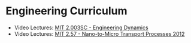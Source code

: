 # Engineering Curriculum

- Video Lectures: [MIT 2.003SC - Engineering Dynamics](https://www.youtube.com/playlist?list=PLUl4u3cNGP62esZEwffjMAsEMW_YArxYC)
- Video Lectures: [MIT 2.57 - Nano-to-Micro Transport Processes 2012](https://www.youtube.com/playlist?list=PLUl4u3cNGP63jpW5Wg3MpmJIei_PCS_03)

